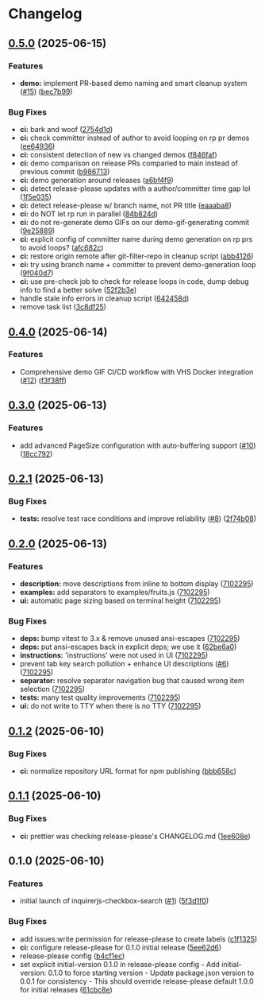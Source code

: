 # Changelog

## [0.5.0](https://github.com/Texarkanine/inquirerjs-checkbox-search/compare/v0.4.0...v0.5.0) (2025-06-15)


### Features

* **demo:** implement PR-based demo naming and smart cleanup system ([#15](https://github.com/Texarkanine/inquirerjs-checkbox-search/issues/15)) ([bec7b99](https://github.com/Texarkanine/inquirerjs-checkbox-search/commit/bec7b996dda5cbece92ed41e0e01c2ed7e24dc47))


### Bug Fixes

* **ci:** bark and woof ([2754d1d](https://github.com/Texarkanine/inquirerjs-checkbox-search/commit/2754d1dabd83bfb72e851998d87a65e936f81d81))
* **ci:** check committer instead of author to avoid looping on rp pr demos ([ee64936](https://github.com/Texarkanine/inquirerjs-checkbox-search/commit/ee64936c26de7d31de804f40307cde7a3272e341))
* **ci:** consistent detection of new vs changed demos ([f846faf](https://github.com/Texarkanine/inquirerjs-checkbox-search/commit/f846fafd0d332014b7346be0e69327f2a2ad7918))
* **ci:** demo comparison on release PRs comparied to main instead of previous commit ([b986713](https://github.com/Texarkanine/inquirerjs-checkbox-search/commit/b98671381f31f86bf53c88397fe35d700541b632))
* **ci:** demo generation around releases ([a6bf4f9](https://github.com/Texarkanine/inquirerjs-checkbox-search/commit/a6bf4f9e604b02f56483709719361ac54b767d38))
* **ci:** detect release-please updates with a author/committer time gap lol ([1f5e035](https://github.com/Texarkanine/inquirerjs-checkbox-search/commit/1f5e035a95b3f5a9b5bf00308cc2309f48bda22b))
* **ci:** detect release-please w/ branch name, not PR title ([eaaaba8](https://github.com/Texarkanine/inquirerjs-checkbox-search/commit/eaaaba8f6a3f26908f001c682c67d525879b939f))
* **ci:** do NOT let rp run in parallel ([84b824d](https://github.com/Texarkanine/inquirerjs-checkbox-search/commit/84b824d064287422564c9b50cf72a6039bee0eaf))
* **ci:** do not re-generate demo GIFs on our demo-gif-generating commit ([9e25889](https://github.com/Texarkanine/inquirerjs-checkbox-search/commit/9e25889cbc64eb34fc6e5df376cb1cb5c187aec0))
* **ci:** explicit config of committer name during demo generation on rp prs to avoid loops? ([afc682c](https://github.com/Texarkanine/inquirerjs-checkbox-search/commit/afc682c2883d83ec714bdafe96010c9146207b47))
* **ci:** restore origin remote after git-filter-repo in cleanup script ([abb4126](https://github.com/Texarkanine/inquirerjs-checkbox-search/commit/abb41269153dbe62845e3b163ccec826f07326eb))
* **ci:** try using branch name + committer to prevent demo-generation loop ([9f040d7](https://github.com/Texarkanine/inquirerjs-checkbox-search/commit/9f040d745b0776e92a2e127f0d7fd2b22448adaf))
* **ci:** use pre-check job to check for release loops in code, dump debug info to find a better solve ([52f2b3e](https://github.com/Texarkanine/inquirerjs-checkbox-search/commit/52f2b3e61766a75a4c184d18c6d5c85f7c577d15))
* handle stale info errors in cleanup script ([642458d](https://github.com/Texarkanine/inquirerjs-checkbox-search/commit/642458d8945e88c481e6f2cdd3b37f72ef1e5054))
* remove task list ([3c8df25](https://github.com/Texarkanine/inquirerjs-checkbox-search/commit/3c8df2542c2742f401f6cbffa2e9f6df6c6fc449))

## [0.4.0](https://github.com/Texarkanine/inquirerjs-checkbox-search/compare/v0.3.0...v0.4.0) (2025-06-14)


### Features

* Comprehensive demo GIF CI/CD workflow with VHS Docker integration ([#12](https://github.com/Texarkanine/inquirerjs-checkbox-search/issues/12)) ([f3f38ff](https://github.com/Texarkanine/inquirerjs-checkbox-search/commit/f3f38ff364f22f814de2d4c712ac54081d5af8f7))

## [0.3.0](https://github.com/Texarkanine/inquirerjs-checkbox-search/compare/v0.2.1...v0.3.0) (2025-06-13)


### Features

* add advanced PageSize configuration with auto-buffering support ([#10](https://github.com/Texarkanine/inquirerjs-checkbox-search/issues/10)) ([18cc792](https://github.com/Texarkanine/inquirerjs-checkbox-search/commit/18cc79274fff69dc1e0efd653f98e91aee5d0c42))

## [0.2.1](https://github.com/Texarkanine/inquirerjs-checkbox-search/compare/v0.2.0...v0.2.1) (2025-06-13)


### Bug Fixes

* **tests:** resolve test race conditions and improve reliability ([#8](https://github.com/Texarkanine/inquirerjs-checkbox-search/issues/8)) ([2f74b08](https://github.com/Texarkanine/inquirerjs-checkbox-search/commit/2f74b08b095b45deec80ed5096af2473549a1f1e))

## [0.2.0](https://github.com/Texarkanine/inquirerjs-checkbox-search/compare/v0.1.2...v0.2.0) (2025-06-13)


### Features

* **description:** move descriptions from inline to bottom display ([7102295](https://github.com/Texarkanine/inquirerjs-checkbox-search/commit/710229536868c42217764faa746cebd94fef308b))
* **examples:** add separators to examples/fruits.js ([7102295](https://github.com/Texarkanine/inquirerjs-checkbox-search/commit/710229536868c42217764faa746cebd94fef308b))
* **ui:** automatic page sizing based on terminal height ([7102295](https://github.com/Texarkanine/inquirerjs-checkbox-search/commit/710229536868c42217764faa746cebd94fef308b))


### Bug Fixes

* **deps:** bump vitest to 3.x & remove unused ansi-escapes ([7102295](https://github.com/Texarkanine/inquirerjs-checkbox-search/commit/710229536868c42217764faa746cebd94fef308b))
* **deps:** put ansi-escapes back in explicit deps; we use it ([62be6a0](https://github.com/Texarkanine/inquirerjs-checkbox-search/commit/62be6a0d606031473a13caf6a47b375773951da7))
* **instructions:** 'instructions' were not used in UI ([7102295](https://github.com/Texarkanine/inquirerjs-checkbox-search/commit/710229536868c42217764faa746cebd94fef308b))
* prevent tab key search pollution + enhance UI descriptions ([#6](https://github.com/Texarkanine/inquirerjs-checkbox-search/issues/6)) ([7102295](https://github.com/Texarkanine/inquirerjs-checkbox-search/commit/710229536868c42217764faa746cebd94fef308b))
* **separator:** resolve separator navigation bug that caused wrong item selection ([7102295](https://github.com/Texarkanine/inquirerjs-checkbox-search/commit/710229536868c42217764faa746cebd94fef308b))
* **tests:** many test quality improvements ([7102295](https://github.com/Texarkanine/inquirerjs-checkbox-search/commit/710229536868c42217764faa746cebd94fef308b))
* **ui:** do not write to TTY when there is no TTY ([7102295](https://github.com/Texarkanine/inquirerjs-checkbox-search/commit/710229536868c42217764faa746cebd94fef308b))

## [0.1.2](https://github.com/Texarkanine/inquirerjs-checkbox-search/compare/v0.1.1...v0.1.2) (2025-06-10)


### Bug Fixes

* **ci:** normalize repository URL format for npm publishing ([bbb658c](https://github.com/Texarkanine/inquirerjs-checkbox-search/commit/bbb658c24ff85cfa72020096d8172b15c5ffe4f8))

## [0.1.1](https://github.com/Texarkanine/inquirerjs-checkbox-search/compare/v0.1.0...v0.1.1) (2025-06-10)


### Bug Fixes

* **ci:** prettier was checking release-please's CHANGELOG.md ([1ee608e](https://github.com/Texarkanine/inquirerjs-checkbox-search/commit/1ee608ea4316a3ea6eab2d82cc24b69f3fe5f27d))

## 0.1.0 (2025-06-10)


### Features

* initial launch of inquirerjs-checkbox-search ([#1](https://github.com/Texarkanine/inquirerjs-checkbox-search/issues/1)) ([5f3d1f0](https://github.com/Texarkanine/inquirerjs-checkbox-search/commit/5f3d1f007c869d6050b9e6db8b1ebe638ee6f068))


### Bug Fixes

* add issues:write permission for release-please to create labels ([c1f1325](https://github.com/Texarkanine/inquirerjs-checkbox-search/commit/c1f1325ac3148734e011f7a60d761cb374a6f8f7))
* **ci:** configure release-please for 0.1.0 initial release ([5ee62d6](https://github.com/Texarkanine/inquirerjs-checkbox-search/commit/5ee62d616ac3a6592c75f5f7482ed20df3a6ef97))
* release-please config ([b4cf1ec](https://github.com/Texarkanine/inquirerjs-checkbox-search/commit/b4cf1ec0d2c6832f843963436f020e1190e2694e))
* set explicit initial-version 0.1.0 in release-please config - Add initial-version: 0.1.0 to force starting version - Update package.json version to 0.0.1 for consistency - This should override release-please default 1.0.0 for initial releases ([61cbc8e](https://github.com/Texarkanine/inquirerjs-checkbox-search/commit/61cbc8ed55faa05a71ce81d09aaecce643f13bb0))
